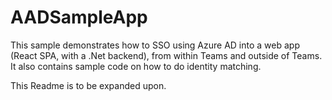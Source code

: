 # AADSampleApp

This sample demonstrates how to SSO using Azure AD into a web app (React SPA, with a .Net backend), from within Teams and outside of Teams.
It also contains sample code on how to do identity matching.

This Readme is to be expanded upon.
